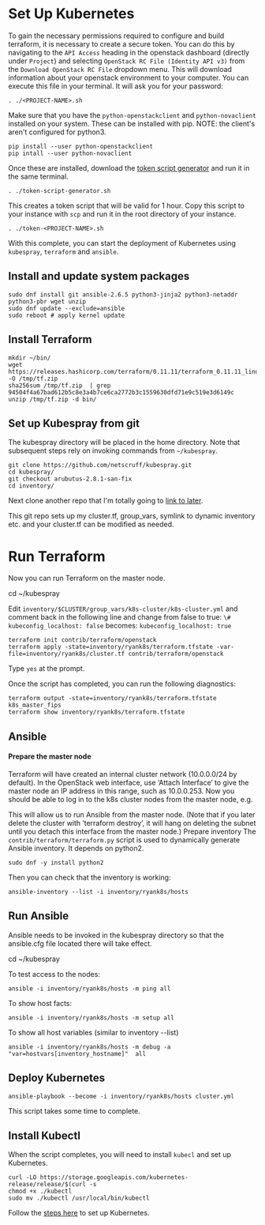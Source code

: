 # Set Up Kubernetes

To gain the necessary permissions required to configure and build terraform, it
is necessary to create a secure token.  You can do this by navigating to the
`API Access` heading in the openstack dashboard (directly under `Project`) and
selecting `OpenStack RC File (Identity API v3)` from the `Download OpenStack RC
File` dropdown menu. This will download information about your openstack environment to your computer.
You can execute this file in your terminal. It will ask you for your password:

```
. ./<PROJECT-NAME>.sh
```

Make sure that you have the `python-openstackclient` and `python-novaclient`
installed on your system. These can be installed with pip. NOTE: the client's
aren't configured for python3.

```
pip install --user python-openstackclient
pip intall --user python-novaclient
```

Once these are installed, download the [token script generator](https://git.computecanada.ca/rptaylor/misc/blob/master/scripts/token-script-generator.sh) and run it in the same terminal.

```
. ./token-script-generator.sh
```

This creates a token script that will be valid for 1 hour. Copy this script to
your instance with `scp` and run it in the root directory of your instance.

```
. ./token-<PROJECT-NAME>.sh
```

With this complete, you can start the deployment of Kubernetes using
`kubespray`, `terraform` and `ansible`.

## Install and update system packages

```
sudo dnf install git ansible-2.6.5 python3-jinja2 python3-netaddr python3-pbr wget unzip 
sudo dnf update --exclude=ansible
sudo reboot # apply kernel update
```
## Install Terraform
```
mkdir ~/bin/
wget https://releases.hashicorp.com/terraform/0.11.11/terraform_0.11.11_linux_amd64.zip -O /tmp/tf.zip
sha256sum /tmp/tf.zip  | grep 94504f4a67bad612b5c8e3a4b7ce6ca2772b3c1559630dfd71e9c519e3d6149c
unzip /tmp/tf.zip -d bin/
```

## Set up Kubespray from git

The kubespray directory will be placed in the home directory. Note that subsequent steps rely on invoking commands from `~/kubespray`.

```
git clone https://github.com/netscruff/kubespray.git
cd kubespray/
git checkout arubutus-2.8.1-san-fix
cd inventory/
```

Next clone another repo that I'm totally going to [link to later](psych!).

This git repo sets up my cluster.tf, group_vars, symlink to dynamic inventory etc. and your cluster.tf can be modified as needed.

# Run Terraform
Now you can run Terraform on the master node.

cd ~/kubespray 

Edit `inventory/$CLUSTER/group_vars/k8s-cluster/k8s-cluster.yml` and comment back in the following line and change from false to true: `\# kubeconfig_localhost: false` becomes: `kubeconfig_localhost: true`

```
terraform init contrib/terraform/openstack
terraform apply -state=inventory/ryank8s/terraform.tfstate -var-file=inventory/ryank8s/cluster.tf contrib/terraform/openstack
```
Type `yes` at the prompt.

Once the script has completed, you can run the following diagnostics:
```
terraform output -state=inventory/ryank8s/terraform.tfstate  k8s_master_fips
terraform show inventory/ryank8s/terraform.tfstate
```

## Ansible
#### Prepare the master node
Terraform will have created an internal cluster network (10.0.0.0/24 by default). In the OpenStack web interface, use ‘Attach Interface’ to give the master node an IP address in this range, such as 10.0.0.253. Now you should be able to log in to the k8s cluster nodes from the master node, e.g.

This will allow us to run Ansible from the master node. (Note that if you later delete the cluster with ‘terraform destroy’, it will hang on deleting the subnet until you detach this interface from the master node.) 
Prepare inventory
The `contrib/terraform/terraform.py` script is used to dynamically generate Ansible inventory. It depends on python2.

```
sudo dnf -y install python2
```

Then you can check that the inventory is working:

```
ansible-inventory --list -i inventory/ryank8s/hosts
```

## Run Ansible
Ansible needs to be invoked in the kubespray directory so that the ansible.cfg file located there will take effect.

cd ~/kubespray

To test access to the nodes:
```
ansible -i inventory/ryank8s/hosts -m ping all
```

To show host facts:
```
ansible -i inventory/ryank8s/hosts -m setup all
```
To show all host variables (similar to inventory --list)
```
ansible -i inventory/ryank8s/hosts -m debug -a "var=hostvars[inventory_hostname]"  all
```

## Deploy Kubernetes
```
ansible-playbook --become -i inventory/ryank8s/hosts cluster.yml 
```
This script takes some time to complete.

## Install Kubectl

When the script completes, you will need to install `kubecl` and set up Kubernetes.

```
curl -LO https://storage.googleapis.com/kubernetes-release/release/$(curl -s 
chmod +x ./kubectl
sudo mv ./kubectl /usr/local/bin/kubectl
```

Follow the [steps here](https://github.com/kubernetes-sigs/kubespray/blob/master/contrib/terraform/openstack/README.md#kubernetes) to set up Kubernetes.


